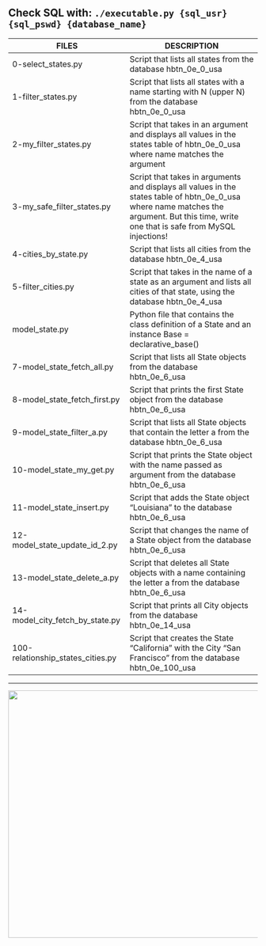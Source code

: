 ## Check SQL with: `./executable.py {sql_usr} {sql_pswd} {database_name}`

| FILES  | DESCRIPTION |
| ------------- | ------------- |
| 0-select_states.py | Script that lists all states from the database hbtn_0e_0_usa |
| 1-filter_states.py | Script that lists all states with a name starting with N (upper N) from the database hbtn_0e_0_usa |
| 2-my_filter_states.py | Script that takes in an argument and displays all values in the states table of hbtn_0e_0_usa where name matches the argument |
| 3-my_safe_filter_states.py | Script that takes in arguments and displays all values in the states table of hbtn_0e_0_usa where name matches the argument. But this time, write one that is safe from MySQL injections! |
| 4-cities_by_state.py | Script that lists all cities from the database hbtn_0e_4_usa |
| 5-filter_cities.py | Script that takes in the name of a state as an argument and lists all cities of that state, using the database hbtn_0e_4_usa |
| model_state.py | Python file that contains the class definition of a State and an instance Base = declarative_base() |
| 7-model_state_fetch_all.py | Script that lists all State objects from the database hbtn_0e_6_usa |
| 8-model_state_fetch_first.py | Script that prints the first State object from the database hbtn_0e_6_usa |
| 9-model_state_filter_a.py | Script that lists all State objects that contain the letter a from the database hbtn_0e_6_usa |
| 10-model_state_my_get.py | Script that prints the State object with the name passed as argument from the database hbtn_0e_6_usa |
| 11-model_state_insert.py | Script that adds the State object “Louisiana” to the database hbtn_0e_6_usa |
| 12-model_state_update_id_2.py | Script that changes the name of a State object from the database hbtn_0e_6_usa |
| 13-model_state_delete_a.py | Script that deletes all State objects with a name containing the letter a from the database hbtn_0e_6_usa |
| 14-model_city_fetch_by_state.py | Script that prints all City objects from the database hbtn_0e_14_usa |
| 100-relationship_states_cities.py | Script that creates the State “California” with the City “San Francisco” from the database hbtn_0e_100_usa |

---

<p align="center">
  <img width="1000" height="500" src="https://i.imgur.com/ZYYwbDP.png">
</p>